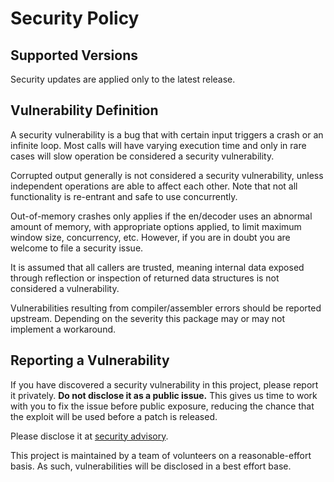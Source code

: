 # Security Policy

## Supported Versions

Security updates are applied only to the latest release.

## Vulnerability Definition

A security vulnerability is a bug that with certain input triggers a crash or an infinite loop. Most calls will have varying execution time and only in rare cases will slow operation be considered a security vulnerability.

Corrupted output generally is not considered a security vulnerability, unless independent operations are able to affect each other. Note that not all functionality is re-entrant and safe to use concurrently.

Out-of-memory crashes only applies if the en/decoder uses an abnormal amount of memory, with appropriate options applied, to limit maximum window size, concurrency, etc. However, if you are in doubt you are welcome to file a security issue.

It is assumed that all callers are trusted, meaning internal data exposed through reflection or inspection of returned data structures is not considered a vulnerability.

Vulnerabilities resulting from compiler/assembler errors should be reported upstream. Depending on the severity this package may or may not implement a workaround.

## Reporting a Vulnerability

If you have discovered a security vulnerability in this project, please report it privately. **Do not disclose it as a public issue.** This gives us time to work with you to fix the issue before public exposure, reducing the chance that the exploit will be used before a patch is released.

Please disclose it at [security advisory](https://github.com/klaupost/compress/security/advisories/new).

This project is maintained by a team of volunteers on a reasonable-effort basis. As such, vulnerabilities will be disclosed in a best effort base.
